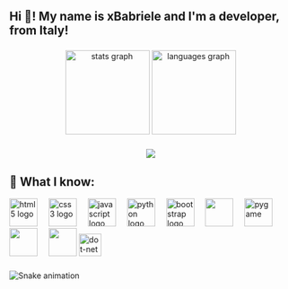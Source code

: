 
<h2 align="left">Hi 👋! My name is xBabriele and I'm a developer, from Italy!</h2>

###

<div align="center">
  <img src="https://github-readme-stats.vercel.app/api?username=xBabriele&hide_title=false&hide_rank=false&show_icons=true&include_all_commits=true&count_private=true&disable_animations=false&theme=dracula&locale=en&hide_border=false" height="150" alt="stats graph"  />
  <img src="https://github-readme-stats.vercel.app/api/top-langs?username=xBabriele&locale=en&hide_title=false&layout=compact&card_width=320&langs_count=5&theme=dracula&hide_border=false" height="150" alt="languages graph"  />
</div>

###

<div align="center">
  <img src="https://visitor-badge.laobi.icu/badge?page_id=xBabriele.xBabriele&"  />
</div>

###

<h2>📖 What I know:</h2>

<div align="left">
  <img src="https://cdn.jsdelivr.net/gh/devicons/devicon/icons/html5/html5-original.svg" height="50" alt="html5 logo"  />
  <img width="12" />
  <img src="https://cdn.jsdelivr.net/gh/devicons/devicon/icons/css3/css3-original.svg" height="50" alt="css3 logo"  />
  <img width="12" />
  <img src="https://cdn.jsdelivr.net/gh/devicons/devicon/icons/javascript/javascript-original.svg" height="50" alt="javascript logo"  />
  <img width="12" />
  <img src="https://cdn.jsdelivr.net/gh/devicons/devicon/icons/python/python-original.svg" height="50" alt="python logo"  />
  <img width="12" />
  <img src="https://cdn.jsdelivr.net/gh/devicons/devicon@latest/icons/bootstrap/bootstrap-original.svg" height="50" alt="bootstrap logo" />
  <img width="12" />
  <img src="https://cdn.jsdelivr.net/gh/devicons/devicon@latest/icons/java/java-original-wordmark.svg" height="50" />
  <img width="12" />
  <img src="https://cdn.jsdelivr.net/gh/devicons/devicon@latest/icons/renpy/renpy-original.svg" height="50" alt="pygame" />
  <img width="12" />
  <img src="https://cdn.jsdelivr.net/gh/devicons/devicon@latest/icons/numpy/numpy-original.svg" height="50" />
  <img width="12" />
  <img src="https://cdn.jsdelivr.net/gh/devicons/devicon@latest/icons/bash/bash-original.svg" height="50" />
  <img src="https://cdn.jsdelivr.net/gh/devicons/devicon/icons/dot-net/dot-net-plain-wordmark.svg" height="40" alt="dot-net logo"  />
</div>

###

<img src="https://raw.githubusercontent.com/xBabriele/output/snake.svg" alt="Snake animation" />

###
